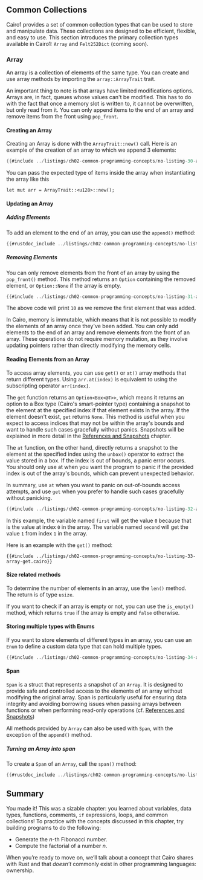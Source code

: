 ## Common Collections

Cairo1 provides a set of common collection types that can be used to store and manipulate data. These collections are designed to be efficient, flexible, and easy to use. This section introduces the primary collection types available in Cairo1: `Array` and `Felt252Dict` (coming soon).

### Array

An array is a collection of elements of the same type. You can create and use array methods by importing the `array::ArrayTrait` trait.

An important thing to note is that arrays have limited modifications options. Arrays are, in fact, queues whose values can't be modified.
This has to do with the fact that once a memory slot is written to, it cannot be overwritten, but only read from it. You can only append items to the end of an array and remove items from the front using `pop_front`.

#### Creating an Array

Creating an Array is done with the `ArrayTrait::new()` call. Here is an example of the creation of an array to which we append 3 elements:

```rust
{{#include ../listings/ch02-common-programming-concepts/no-listing-30-array-new-append.cairo}}
```

You can pass the expected type of items inside the array when instantiating the array like this

```rust, does_not_compile
let mut arr = ArrayTrait::<u128>::new();
```

#### Updating an Array

##### Adding Elements

To add an element to the end of an array, you can use the `append()` method:

```rust
{{#rustdoc_include ../listings/ch02-common-programming-concepts/no-listing-30-array-new-append.cairo:5}}
```

##### Removing Elements

You can only remove elements from the front of an array by using the `pop_front()` method.
This method returns an `Option` containing the removed element, or `Option::None` if the array is empty.

```rust
{{#include ../listings/ch02-common-programming-concepts/no-listing-31-array-pop_front.cairo}}
```

The above code will print `10` as we remove the first element that was added.

In Cairo, memory is immutable, which means that it is not possible to modify the elements of an array once they've been added. You can only add elements to the end of an array and remove elements from the front of an array. These operations do not require memory mutation, as they involve updating pointers rather than directly modifying the memory cells.

#### Reading Elements from an Array

To access array elements, you can use `get()` or `at()` array methods that return different types. Using `arr.at(index)` is equivalent to using the subscripting operator `arr[index]`.

The `get` function returns an `Option<Box<@T>>`, which means it returns an option to a Box type (Cairo's smart-pointer type) containing a snapshot to the element at the specified index if that element exists in the array. If the element doesn't exist, `get` returns `None`. This method is useful when you expect to access indices that may not be within the array's bounds and want to handle such cases gracefully without panics. Snapshots will be explained in more detail in the [References and Snapshots](ch03-02-references-and-snapshots.md) chapter.

The `at` function, on the other hand, directly returns a snapshot to the element at the specified index using the `unbox()` operator to extract the value stored in a box. If the index is out of bounds, a panic error occurs. You should only use at when you want the program to panic if the provided index is out of the array's bounds, which can prevent unexpected behavior.

In summary, use `at` when you want to panic on out-of-bounds access attempts, and use `get` when you prefer to handle such cases gracefully without panicking.

```rust
{{#include ../listings/ch02-common-programming-concepts/no-listing-32-array-at.cairo}}
```

In this example, the variable named `first` will get the value `0` because that
is the value at index `0` in the array. The variable named `second` will get
the value `1` from index `1` in the array.

Here is an example with the `get()` method:

```rust,ignore_format
{{#include ../listings/ch02-common-programming-concepts/no-listing-33-array-get.cairo}}
```

#### Size related methods

To determine the number of elements in an array, use the `len()` method. The return is of type `usize`.

If you want to check if an array is empty or not, you can use the `is_empty()` method, which returns `true` if the array is empty and `false` otherwise.

#### Storing multiple types with Enums

If you want to store elements of different types in an array, you can use an `Enum` to define a custom data type that can hold multiple types.

```rust
{{#include ../listings/ch02-common-programming-concepts/no-listing-34-array-with-enums.cairo}}
```

#### Span

`Span` is a struct that represents a snapshot of an `Array`. It is designed to provide safe and controlled access to the elements of an array without modifying the original array. Span is particularly useful for ensuring data integrity and avoiding borrowing issues when passing arrays between functions or when performing read-only operations (cf. [References and Snapshots](ch03-02-references-and-snapshots.md))

All methods provided by `Array` can also be used with `Span`, with the exception of the `append()` method.

##### Turning an Array into span

To create a `Span` of an `Array`, call the `span()` method:

```rust
{{#rustdoc_include ../listings/ch02-common-programming-concepts/no-listing-35-array-span.cairo:5}}
```

## Summary

You made it! This was a sizable chapter: you learned about variables, data types, functions, comments,
`if` expressions, loops, and common collections! To practice with the concepts discussed in this chapter,
try building programs to do the following:

- Generate the _n_-th Fibonacci number.
- Compute the factorial of a number _n_.

When you’re ready to move on, we’ll talk about a concept that Cairo shares with Rust and that _doesn’t_
commonly exist in other programming languages: ownership.
